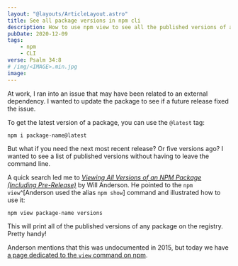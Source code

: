 ```yaml
---
layout: "@layouts/ArticleLayout.astro"
title: See all package versions in npm cli
description: How to use npm view to see all the published versions of a package on the registry.
pubDate: 2020-12-09
tags:
    - npm
    - CLI
verse: Psalm 34:8
# /img/<IMAGE>.min.jpg
image:
---
```


At work, I ran into an issue that may have been related to an external dependency. I wanted to update the package to see if a future release fixed the issue.

To get the latest version of a package, you can use the `@latest` tag:

```shell
npm i package-name@latest
```

But what if you need the next most recent release? Or five versions ago? I wanted to see a list of published versions without having to leave the command line.

A quick search led me to [_Viewing All Versions of an NPM Package (Including Pre-Release)_](https://willi.am/blog/2015/07/17/viewing-all-versions-of-an-npm-package-including-pre-release/) by Will Anderson. He pointed to the `npm view`^[Anderson used the alias `npm show`] command and illustrated how to use it:

```shell
npm view package-name versions
```

This will print all of the published versions of any package on the registry. Pretty handy!

Anderson mentions that this was undocumented in 2015, but today we have [a page dedicated to the `view` command on npm](https://docs.npmjs.com/cli/v6/commands/npm-view).